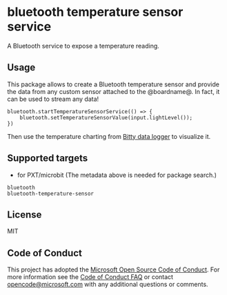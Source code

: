 # bluetooth temperature sensor service

A Bluetooth service to expose a temperature reading.

## Usage

This package allows to create a Bluetooth temperature sensor and provide the data from
any custom sensor attached to the @boardname@. In fact, it can be used to stream any data!

```blocks
bluetooth.startTemperatureSensorService(() => {
    bluetooth.setTemperatureSensorValue(input.lightLevel());
})
```

Then use the temperature charting from [Bitty data logger](http://www.bittysoftware.com/apps/bitty_data_logger.html) to visualize it.

## Supported targets

* for PXT/microbit
(The metadata above is needed for package search.)

```package
bluetooth
bluetooth-temperature-sensor
```

## License

MIT

## Code of Conduct

This project has adopted the [Microsoft Open Source Code of Conduct](https://opensource.microsoft.com/codeofconduct/). For more information see the [Code of Conduct FAQ](https://opensource.microsoft.com/codeofconduct/faq/) or contact [opencode@microsoft.com](mailto:opencode@microsoft.com) with any additional questions or comments.
